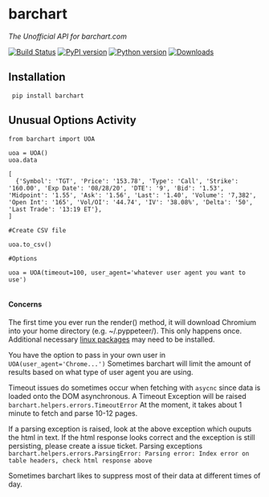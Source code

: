 # barchart
*The Unofficial API for barchart.com*

[![Build Status](https://travis-ci.org/tke578/barchart.svg?branch=master)](https://travis-ci.org/tke578/barchart)
[![PyPI version](https://badge.fury.io/py/barchart.svg)](https://badge.fury.io/py/barchart)
[![Python version](https://img.shields.io/badge/Python-3.8-blue.svg)](https://shields.io/)
[![Downloads](https://pepy.tech/badge/barchart)](https://pepy.tech/project/barchart)



Installation
-----


``` pip install barchart```


Unusual Options Activity
-----

````
from barchart import UOA

uoa = UOA()
uoa.data 

[
  {'Symbol': 'TGT', 'Price': '153.78', 'Type': 'Call', 'Strike': '160.00', 'Exp Date': '08/28/20', 'DTE': '9', 'Bid': '1.53', 'Midpoint': '1.55', 'Ask': '1.56', 'Last': '1.40', 'Volume': '7,382', 'Open Int': '165', 'Vol/OI': '44.74', 'IV': '38.08%', 'Delta': '50', 'Last Trade': '13:19 ET'},
]

#Create CSV file

uoa.to_csv()

#Options

uoa = UOA(timeout=100, user_agent='whatever user agent you want to use')


````
#### Concerns
The first time you ever run the render() method, it will download Chromium into your home directory (e.g. ~/.pyppeteer/). This only happens once.
Additional necessary [linux packages](https://github.com/miyakogi/pyppeteer/issues/60) may need to be installed.

You have the option to pass in your own user in `UOA(user_agent='Chrome...')`
Sometimes barchart will limit the amount of results based on what type of user agent you are using.


Timeout issues do sometimes occur when fetching  with `asycnc` since data is loaded onto the DOM asynchronous.
A Timeout Exception will be raised `barchart.helpers.errors.TimeoutError`
At the moment, it takes about 1 minute to fetch and parse 10-12 pages.

If a parsing exception is raised, look at the above exception which ouputs the html in text. If the html response looks correct and the exception is still
persisting, please create a issue ticket.
Parsing exceptions `barchart.helpers.errors.ParsingError: Parsing error: Index error on table headers, check html response above`
 
Sometimes barchart likes to suppress most of their data at different times of day.



 
